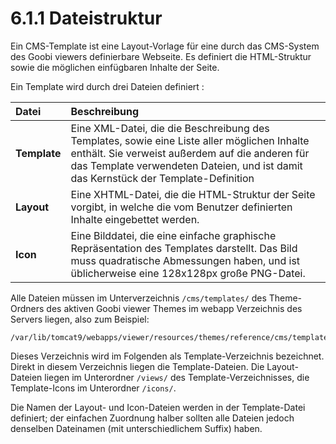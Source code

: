 # 6.1.1 Dateistruktur

Ein CMS-Template ist eine Layout-Vorlage für eine durch das CMS-System des Goobi viewers definierbare Webseite. Es definiert die HTML-Struktur sowie die möglichen einfügbaren Inhalte der Seite.

Ein Template wird durch drei Dateien definiert :

| **Datei** | Beschreibung |
| :--- | :--- |
| **Template** | Eine XML-Datei, die die Beschreibung des Templates, sowie eine Liste aller möglichen Inhalte enthält. Sie verweist außerdem auf die anderen für das Template verwendeten Dateien, und ist damit das Kernstück der Template-Definition |
| **Layout** | Eine XHTML-Datei, die die HTML-Struktur der Seite vorgibt, in welche die vom Benutzer definierten Inhalte eingebettet werden. |
| **Icon** | Eine Bilddatei, die eine einfache graphische Repräsentation des Templates darstellt. Das Bild muss quadratische Abmessungen haben, und ist üblicherweise eine 128x128px große PNG-Datei. |

Alle Dateien müssen im Unterverzeichnis `/cms/templates/` des Theme-Ordners des aktiven Goobi viewer Themes im webapp Verzeichnis des Servers liegen, also zum Beispiel:

```text
/var/lib/tomcat9/webapps/viewer/resources/themes/reference/cms/templates
```

Dieses Verzeichnis wird im Folgenden als Template-Verzeichnis bezeichnet. Direkt in diesem Verzeichnis liegen die Template-Dateien. Die Layout-Dateien liegen im Unterordner `/views/` des Template-Verzeichnisses, die Template-Icons im Unterordner `/icons/`.

Die Namen der Layout- und Icon-Dateien werden in der Template-Datei definiert; der einfachen Zuordnung halber sollten alle Dateien jedoch denselben Dateinamen \(mit unterschiedlichem Suffix\) haben.

